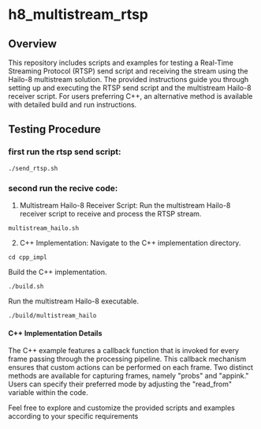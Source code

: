 # h8_multistream_rtsp

## Overview

This repository includes scripts and examples for testing a Real-Time Streaming Protocol (RTSP) send script and receiving the stream using the Hailo-8 multistream solution. The provided instructions guide you through setting up and executing the RTSP send script and the multistream Hailo-8 receiver script. For users preferring C++, an alternative method is available with detailed build and run instructions.

## Testing Procedure

### first run the rtsp send script:
```
./send_rtsp.sh
```

### second run the recive code:

1. Multistream Hailo-8 Receiver Script:
Run the multistream Hailo-8 receiver script to receive and process the RTSP stream.
```
multistream_hailo.sh
```

2. C++ Implementation:
Navigate to the C++ implementation directory.
```
cd cpp_impl
```
Build the C++ implementation.
```
./build.sh
```
Run the multistream Hailo-8 executable.
```
./build/multistream_hailo
```
#### C++ Implementation Details
The C++ example features a callback function that is invoked for every frame passing through the processing pipeline. This callback mechanism ensures that custom actions can be performed on each frame. Two distinct methods are available for capturing frames, namely "probs" and "appink." Users can specify their preferred mode by adjusting the "read_from" variable within the code.

Feel free to explore and customize the provided scripts and examples according to your specific requirements
